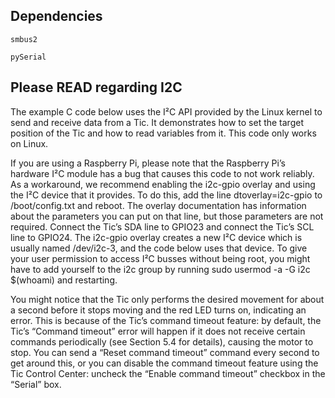 ## Dependencies

`smbus2`

`pySerial`

## Please READ regarding I2C

The example C code below uses the I²C API provided by the Linux kernel to send and receive data from a Tic. It 
demonstrates how to set the target position of the Tic and how to read variables from it. This code only works on Linux.

If you are using a Raspberry Pi, please note that the Raspberry Pi’s hardware I²C module has a bug that causes this 
code to not work reliably. As a workaround, we recommend enabling the i2c-gpio overlay and using the I²C device that 
it provides. To do this, add the line dtoverlay=i2c-gpio to /boot/config.txt and reboot. The overlay documentation has 
information about the parameters you can put on that line, but those parameters are not required. Connect the Tic’s 
SDA line to GPIO23 and connect the Tic’s SCL line to GPIO24. The i2c-gpio overlay creates a new I²C device which is 
usually named /dev/i2c-3, and the code below uses that device. To give your user permission to access I²C busses without 
being root, you might have to add yourself to the i2c group by running sudo usermod -a -G i2c $(whoami) and restarting.

You might notice that the Tic only performs the desired movement for about a second before it stops moving and the red 
LED turns on, indicating an error. This is because of the Tic’s command timeout feature: by default, the Tic’s 
“Command timeout” error will happen if it does not receive certain commands periodically (see Section 5.4 for details), 
causing the motor to stop. You can send a “Reset command timeout” command every second to get around this, or you can 
disable the command timeout feature using the Tic Control Center: uncheck the “Enable command timeout” checkbox in 
the “Serial” box.